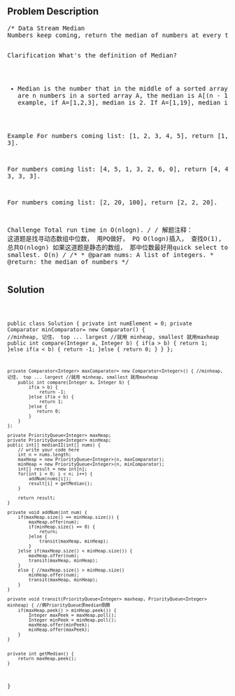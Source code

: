 <!--
<style>
  body { font-family: Arial, sans-serif; }
  .container { max-width: 1000px; margin: auto; padding: 20px; }
  .comment-block { background-color: #f9f9f9; padding: 10px; border-left: 5px solid #ccc; }
  .code-block { background-color: #f4f4f4; padding: 10px; border: 1px solid #ddd; }
</style>
-->

<div class='container'>
<h2>Problem Description</h2>
<div class='comment-block'>
<pre>
/* Data Stream Median
Numbers keep coming, return the median of numbers at every time a new number added.

Clarification
What's the definition of Median?
- Median is the number that in the middle of a sorted array. If there are n numbers in a sorted array A, the median is A[(n - 1) / 2]. For example, if A=[1,2,3], median is 2. If A=[1,19], median is 1.

Example
For numbers coming list: [1, 2, 3, 4, 5], return [1, 1, 2, 2, 3].

For numbers coming list: [4, 5, 1, 3, 2, 6, 0], return [4, 4, 4, 3, 3, 3, 3].

For numbers coming list: [2, 20, 100], return [2, 2, 20].

Challenge 
Total run time in O(nlogn).
*/
/* 解题注释： 这道题是找寻动态数组中位数， 用PQ做好， PQ O(logn)插入， 查找O(1), 总共O(nlogn)
如果这道题是静态的数组， 那中位数最好用quick select top k smallest. O(n)
*/
    /**
     * @param nums: A list of integers.
     * @return: the median of numbers
     */
</pre>
</div>

<h2>Solution</h2>
<div class='code-block'>
<pre><code class='language-java'>


public class Solution {
    private int numElement = 0;
    private Comparator<Integer> minComparator= new Comparator<Integer>() { //minheap, 记住， top ... largest //就用 minheap, smallest 就用maxheap
        public int compare(Integer a, Integer b) {
            if(a > b) {
                return 1;
            }else if(a < b) {
                return -1;
            }else {
               return 0;
            }
        }
    };
    
    private Comparator<Integer> maxComparator= new Comparator<Integer>() { //minheap, 记住， top ... largest //就用 minheap, smallest 就用maxheap
        public int compare(Integer a, Integer b) {
            if(a > b) {
                return -1;
            }else if(a < b) {
                return 1;
            }else {
               return 0;
            }
        }
    };
    
    private PriorityQueue<Integer> maxHeap;
    private PriorityQueue<Integer> minHeap;
    public int[] medianII(int[] nums) {
        // write your code here
        int n = nums.length;
        maxHeap = new PriorityQueue<Integer>(n, maxComparator);
        minHeap = new PriorityQueue<Integer>(n, minComparator);
        int[] result = new int[n];
        for(int i = 0; i < n; i++) {
            addNum(nums[i]);
            result[i] = getMedian();
        }
        
        return result;
    }
    
    private void addNum(int num) {
        if(maxHeap.size() == minHeap.size()) {
            maxHeap.offer(num);
            if(minHeap.size() == 0) {
                return;
            }else {
                transit(maxHeap, minHeap);
            }
        }else if(maxHeap.size() < minHeap.size()) {
            maxHeap.offer(num);
            transit(maxHeap, minHeap);
        }
        else { //maxHeap.size() > minHeap.size()
            minHeap.offer(num);
            transit(maxHeap, minHeap);
        }
    }
    
    private void transit(PriorityQueue<Integer> maxheap, PriorityQueue<Integer> minheap) { //俩PriorityQueue求median倒腾
        if(maxHeap.peek() > minHeap.peek()) {
            Integer maxPeek = maxHeap.poll();
            Integer minPeek = minHeap.poll();
            maxHeap.offer(minPeek);
            minHeap.offer(maxPeek);
        }
    }
    
    
    private int getMedian() {
        return maxHeap.peek();
    }
}</code></pre>
</div>
</div>

